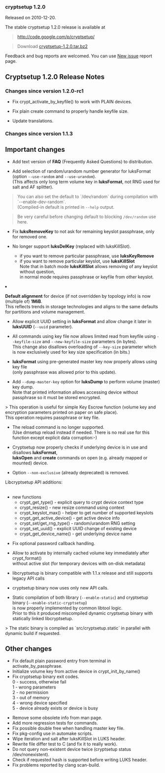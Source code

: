 ### cryptsetup 1.2.0 ###
Released on 2010-12-20.

The stable cryptsetup 1.2.0 release is available at

> http://code.google.com/p/cryptsetup/

> Download [cryptsetup-1.2.0.tar.bz2](http://cryptsetup.googlecode.com/files/cryptsetup-1.2.0.tar.bz2)

Feedback and bug reports are welcomed. You can use  [New issue](http://code.google.com/p/cryptsetup/issues/entry) report page.

## Cryptsetup 1.2.0 Release Notes ##

### Changes since version 1.2.0-rc1 ###

  * Fix crypt\_activate\_by\_keyfile() to work with PLAIN devices.

  * Fix plain create command to properly handle keyfile size.

  * Update translations.

### Changes since version 1.1.3 ###

## Important changes ##

  * Add text version of **FAQ** (Frequently Asked Questions) to distribution.

  * Add selection of random/urandom number generator for luksFormat (option `--use-random` and `--use-urandom`).<br>(This affects only long term volume key in <b>luksFormat</b>, not RNG used for salt and AF splitter).</li></ul>

<blockquote>You can also set the default to `/dev/random` during compilation with `--enable-dev-random`.<br>(Compiled-in default is printed in <code>--help</code> output.</blockquote>

> Be very careful before changing default to blocking `/dev/random` use here.

  * Fix **luksRemoveKey** to not ask for remaining keyslot passphrase, only for removed one.

  * No longer support **luksDelKey** (replaced with luksKillSlot).
    * if you want to remove particular passphrase, use **luksKeyRemove**
    * if you want to remove particular keyslot, use **luksKillSlot**<br>Note that in batch mode <b>luksKillSlot</b> allows removing of any keyslot without question,<br>in normal mode requires passphrase or keyfile from other keyslot.</li></ul>

  * **Default alignment** for device (if not overridden by topology info) is now (multiple of) **1MiB**.<br>This reflects trends in storage technologies and aligns to the same defaults for partitions and volume management.</li></ul>

<ul><li>Allow explicit UUID setting in <b>luksFormat</b> and allow change it later in <b>luksUUID</b> (<code>--uuid</code> parameter).</li></ul>

<ul><li>All commands using key file now allows limited read from keyfile using <code>--keyfile-size</code> and <code>--new-keyfile-size</code> parameters (in bytes).<br>This change also disallows overloading of <code>--key-size</code> parameter which is now exclusively used for key size specification (in bits.)</li></ul>

  * **luksFormat** using pre-generated master key now properly allows using key file<br>(only passphrase was allowed prior to this update).</li></ul>

<ul><li>Add <code>--dump-master-key</code> option for <b>luksDump</b> to perform volume (master) key dump.<br>Note that printed information allows accessing device without passphrase so it must be stored encrypted.<br>
</li></ul>> This operation is useful for simple Key Escrow function (volume key and encryption parameters printed on paper on safe place).<br>This operation requires passphrase or key file.</li></ul>

<ul><li>The reload command is no longer supported.<br>(Use dmsetup reload instead if needed. There is no real use for this function except explicit data corruption:-)</li></ul>

  * Cryptsetup now properly checks if underlying device is in use and disallows **luksFormat**,<br><b>luksOpen</b> and <b>create</b> commands on open (e.g. already mapped or mounted) device.</li></ul>

<ul><li>Option <code>--non-exclusive</code> (already deprecated) is removed.</li></ul>

Libcryptsetup API additions:<br>
<br>
<ul><li>new functions<br>
<ul><li>crypt_get_type() - explicit query to crypt device context type<br>
</li><li>crypt_resize() - new resize command using context<br>
</li><li>crypt_keyslot_max() - helper to get number of supported keyslots<br>
</li><li>crypt_get_active_device() - get active device info<br>
</li><li>crypt_set/get_rng_type() - random/urandom RNG setting<br>
</li><li>crypt_set_uuid() - explicit UUID change of existing device<br>
</li><li>crypt_get_device_name() - get underlying device name</li></ul></li></ul>

<ul><li>Fix optional password callback handling.</li></ul>

<ul><li>Allow to activate by internally cached volume key immediately after crypt_format()<br>without active slot (for temporary devices with on-disk metadata)</li></ul>

  * libcryptsetup is binary compatible with 1.1.x release and still supports legacy API calls

  * cryptsetup binary now uses only new API calls.

  * Static compilation of both library (`--enable-static`) and cryptsetup binary (`--enable-static-cryptsetup`)<br>is now properly implemented by common libtool logic.<br>Prior to this it produced miscompiled dynamic cryptsetup binary with statically linked libcryptsetup.<br>
</li></ul>> The static binary is compiled as `src/cryptsetup.static` in parallel with dynamic build if requested.

## Other changes ##
  * Fix default plain password entry from terminal in activate\_by\_passphrase.
  * Initialize volume key from active device in crypt\_init\_by\_name()
  * Fix cryptsetup binary exit codes.<br>0 - success, otherwise fail<br>1 - wrong parameters<br>2 - no permission<br>3 - out of memory<br>4 - wrong device specified<br>5 - device already exists or device is busy<br>
<ul><li>Remove some obsolete info from man page.<br>
</li><li>Add more regression tests for commands.<br>
</li><li>Fix possible double free when handling master key file.<br>
</li><li>Fix pkg-config use in automake scripts.<br>
</li><li>Wipe iteration and salt after luksKillSlot in LUKS header.<br>
</li><li>Rewrite file differ test to C (and fix it to really work).<br>
</li><li>Do not query non-existent device twice (cryptsetup status /dev/nonexistent).<br>
</li><li>Check if requested hash is supported before writing LUKS header.<br>
</li><li>Fix problems reported by clang scan-build.